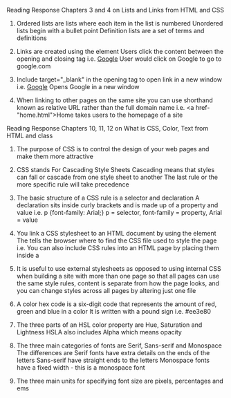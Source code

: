 Reading Response Chapters 3 and 4 on Lists and Links from HTML and CSS

1. Ordered lists are lists where each item in the list is numbered
Unordered lists begin with a bullet point
Definition lists are a set of terms and definitions

2. Links are created using the <a> element
Users click the content between the opening and closing <a> tag
i.e. <a href="http://www.google.com">Google</a>
User would click on Google to go to google.com

3. Include target="_blank" in the opening <a> tag to open link in a new window
i.e. <a href="http://www.google.com" target="_blank">Google</a>
Opens Google in a new window

4. When linking to other pages on the same site you can use shorthand known as relative URL rather than the full domain name
i.e. <a href-"home.html">Home</a> takes users to the homepage of a site

Reading Response Chapters 10, 11, 12 on What is CSS, Color, Text from HTML and class
1. The purpose of CSS is to control the design of your web pages and make them more attractive

2. CSS stands For Cascading Style Sheets
Cascading means that styles can fall or cascade from one style sheet to another
The last rule or the more specific rule will take precedence

3. The basic structure of a CSS rule is a selector and declaration
A declaration sits inside curly brackets and is made up of a property and value
i.e. p {font-family: Arial;}
p = selector, font-family = property, Arial = value

4. You link a CSS stylesheet to an HTML document by using the <link> element
The <link> tells the browser where to find the CSS file used to style the page
i.e. <link href="css/styles.css" type="text/css" rel="stylesheet" />
You can also include CSS rules into an HTML page by placing them inside a <style> element
i.e. <style type="text/css"> body {font-family: arial;} </style>

5. It is useful to use external stylesheets as opposed to using internal CSS when
building a site with more than one page so that all pages can use the same style rules,
content is separate from how the page looks, and you can change styles across all pages
by altering just one file

6. A color hex code is a six-digit code that represents the amount of red, green and blue in a color
It is written with a pound sign i.e. #ee3e80

7. The three parts of an HSL color property are Hue, Saturation and Lightness
HSLA also includes Alpha which means opacity

8. The three main categories of fonts are Serif, Sans-serif and Monospace
The differences are Serif fonts have extra details on the ends of the letters
Sans-serif have straight ends to the letters
Monospace fonts have a fixed width - this is a monospace font

9. The three main units for specifying font size are pixels, percentages and ems
